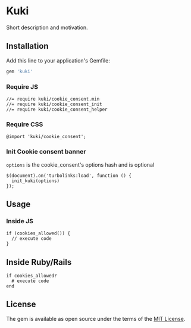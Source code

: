 # Kuki

Short description and motivation.

## Installation

Add this line to your application's Gemfile:

```ruby
gem 'kuki'
```

### Require JS

```
//= require kuki/cookie_consent.min
//= require kuki/cookie_consent_init
//= require kuki/cookie_consent_helper
```

### Require CSS

```
@import 'kuki/cookie_consent';
```

### Init Cookie consent banner

`options` is the cookie_consent's options hash and is optional

```
$(document).on('turbolinks:load', function () {
  init_kuki(options)
});
```

## Usage

### Inside JS

```
if (cookies_allowed()) {
  // execute code
}
```


## Inside Ruby/Rails

```
if cookies_allowed?
  # execute code
end
```

## License

The gem is available as open source under the terms of the [MIT License](http://opensource.org/licenses/MIT).
